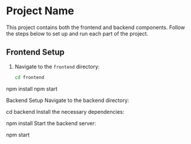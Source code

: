 # Project Name

This project contains both the frontend and backend components. Follow the steps below to set up and run each part of the project.

## Frontend Setup

1. Navigate to the `frontend` directory:
   ```bash
   cd frontend
npm install
npm start


Backend Setup
Navigate to the backend directory:

cd backend
Install the necessary dependencies:


npm install
Start the backend server:


npm start
